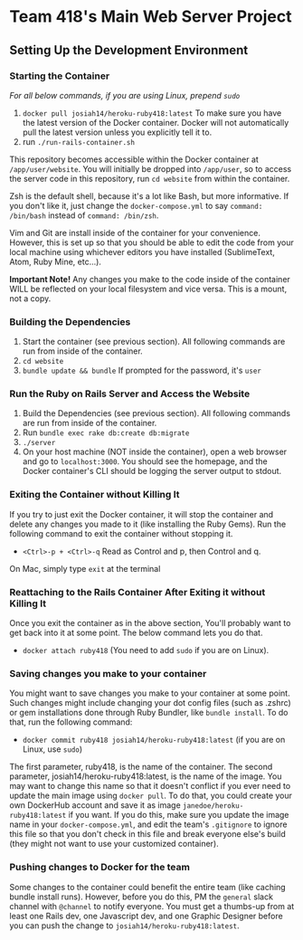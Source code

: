 # Team 418's Main Web Server Project

## Setting Up the Development Environment

### Starting the Container

*For all below commands, if you are using Linux, prepend `sudo`*

1. `docker pull josiah14/heroku-ruby418:latest` To make sure you have the latest version of the Docker container.  Docker will not automatically pull the latest version unless you explicitly tell it to.
2. run `./run-rails-container.sh`

This repository becomes accessible within the Docker container at `/app/user/website`.  You will initially be dropped into `/app/user`, so to access the server code in this repository, run `cd website` from within the container.

Zsh is the default shell, because it's a lot like Bash, but more informative.  If you don't like it, just change the `docker-compose.yml` to say `command: /bin/bash` instead of `command: /bin/zsh`.

Vim and Git are install inside of the container for your convenience.  However, this is set up so that you should be able to edit the code from your local machine using whichever editors you have installed (SublimeText, Atom, Ruby Mine, etc...).

**Important Note!** Any changes you make to the code inside of the container WILL be reflected on your local filesystem and vice versa.  This is a mount, not a copy.

### Building the Dependencies

1. Start the container (see previous section).  All following commands are run from inside of the container.
2. `cd website`
3. `bundle update && bundle` If prompted for the password, it's `user`

### Run the Ruby on Rails Server and Access the Website

1. Build the Dependencies (see previous section).  All following commands are run from inside of the container.
2. Run `bundle exec rake db:create db:migrate`
2. `./server`
3. On your host machine (NOT inside the container), open a web browser and go to `localhost:3000`.  You should see the homepage, and the Docker container's CLI should be logging the server output to stdout.

### Exiting the Container without Killing It

If you try to just exit the Docker container, it will stop the container and delete any changes you made to it (like installing the Ruby Gems).  Run the following command to exit the container without stopping it.

- `<Ctrl>-p + <Ctrl>-q` Read as Control and p, then Control and q.

On Mac, simply type `exit` at the terminal

### Reattaching to the Rails Container After Exiting it without Killing It

Once you exit the container as in the above section, You'll probably want to get back into it at some point.  The below command lets you do that.

- `docker attach ruby418` (You need to add `sudo` if you are on Linux).

### Saving changes you make to your container

You might want to save changes you make to your container at some point.  Such changes might include changing your dot config files (such as .zshrc) or gem installations done through Ruby Bundler, like `bundle install`.  To do that, run the following command:

- `docker commit ruby418 josiah14/heroku-ruby418:latest` (if you are on Linux, use `sudo`)

The first parameter, ruby418, is the name of the container.  The second parameter, josiah14/heroku-ruby418:latest, is the name of the image.  You may want to change this name so that it doesn't conflict if you ever need to update the main image using `docker pull`.  To do that, you could create your own DockerHub account and save it as image `janedoe/heroku-ruby418:latest` if you want.  If you do this, make sure you update the image name in your `docker-compose.yml`, and edit the team's `.gitignore` to ignore this file so that you don't check in this file and break everyone else's build (they might not want to use your customized container).

### Pushing changes to Docker for the team

Some changes to the container could benefit the entire team (like caching bundle install runs).  However, before you do this, PM the `general` slack channel with `@channel` to notify everyone.  You must get a thumbs-up from at least one Rails dev, one Javascript dev, and one Graphic Designer before you can push the change to `josiah14/heroku-ruby418:latest`.

